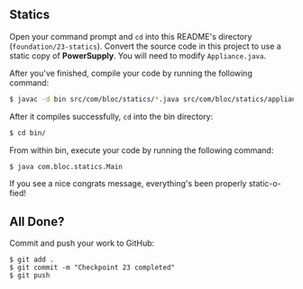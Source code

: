 ## Statics

Open your command prompt and `cd` into this README's directory (`foundation/23-statics`). Convert the source code in this project to use a static copy of **PowerSupply**. You will need to modify `Appliance.java`.

After you've finished, compile your code by running the following command:

```bash
$ javac -d bin src/com/bloc/statics/*.java src/com/bloc/statics/appliances/*.java
```

After it compiles successfully, `cd` into the bin directory:

```bash
$ cd bin/
```

From within bin, execute your code by running the following command:

```bash
$ java com.bloc.statics.Main
```

If you see a nice congrats message, everything's been properly static-o-fied!

## All Done?

Commit and push your work to GitHub:

```bash(/Users/your_user_name/where/you/keep/your/work/android-source)
$ git add .
$ git commit -m "Checkpoint 23 completed"
$ git push
```